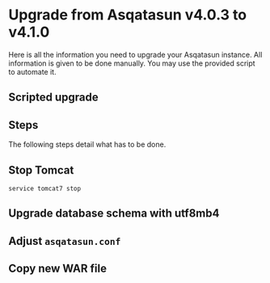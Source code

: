 # Upgrade from Asqatasun v4.0.3 to v4.1.0

Here is all the information you need to upgrade your Asqatasun instance. All information is given to be done manually.
You may use the provided script to automate it.

## Scripted upgrade

## Steps

The following steps detail what has to be done.

## Stop Tomcat

```
service tomcat7 stop
```

## Upgrade database schema with utf8mb4

## Adjust `asqatasun.conf`

## Copy new WAR file
